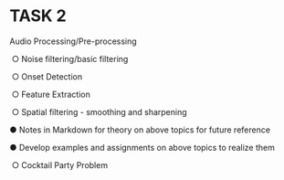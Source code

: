 # TASK 2

Audio Processing/Pre-processing 

​		○ Noise filtering/basic filtering 

​		○ Onset Detection 

​		○ Feature Extraction 

​		○ Spatial filtering - smoothing and sharpening 

● Notes in Markdown for theory on above topics for future reference 

● Develop examples and assignments on above topics to realize them 

​		○ Cocktail Party Problem

